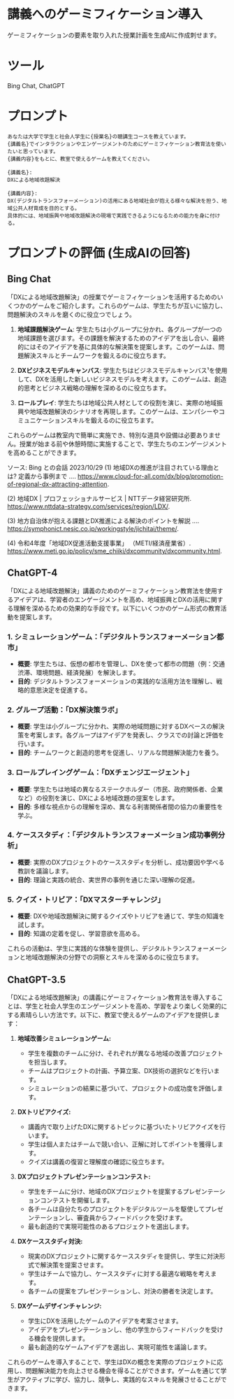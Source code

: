 # 講義へのゲーミフィケーション導入

ゲーミフィケーションの要素を取り入れた授業計画を生成AIに作成刺せます。

# ツール

Bing Chat, ChatGPT

# プロンプト

```
あなたは大学で学生と社会人学生に{授業名}の聴講生コースを教えています。
{講義名}でインタラクションやエンゲージメントのためにゲーミフィケーション教育法を使いたいと思っています。
{講義内容}をもとに、教室で使えるゲームを教えてください。

{講義名}:
DXによる地域改題解決

{講義内容}:
DX(デジタルトランスフォーメーション)の活用にある地域社会が抱える様々な解決を担う、地域公共人材育成を目的とする。
具体的には、地域振興や地域改題解決の現場で実践できるようになるための能力を身に付ける。
```

# プロンプトの評価 (生成AIの回答)

## Bing Chat

「DXによる地域改題解決」の授業でゲーミフィケーションを活用するためのいくつかのゲームをご紹介します。これらのゲームは、学生たちが互いに協力し、問題解決のスキルを磨くのに役立つでしょう。

1. **地域課題解決ゲーム**: 学生たちは小グループに分かれ、各グループが一つの地域課題を選びます。その課題を解決するためのアイデアを出し合い、最終的にはそのアイデアを基に具体的な解決策を提案します。このゲームは、問題解決スキルとチームワークを鍛えるのに役立ちます。

2. **DXビジネスモデルキャンバス**: 学生たちはビジネスモデルキャンバス¹を使用して、DXを活用した新しいビジネスモデルを考えます。このゲームは、創造的思考とビジネス戦略の理解を深めるのに役立ちます。

3. **ロールプレイ**: 学生たちは地域公共人材としての役割を演じ、実際の地域振興や地域改題解決のシナリオを再現します。このゲームは、エンパシーやコミュニケーションスキルを鍛えるのに役立ちます。

これらのゲームは教室内で簡単に実施でき、特別な道具や設備は必要ありません。授業が始まる前や休憩時間に実施することで、学生たちのエンゲージメントを高めることができます。

ソース: Bing との会話 2023/10/29
(1) 地域DXの推進が注目されている理由とは? 定義から事例まで .... https://www.cloud-for-all.com/dx/blog/promotion-of-regional-dx-attracting-attention.

(2) 地域DX | プロフェッショナルサービス | NTTデータ経営研究所. https://www.nttdata-strategy.com/services/region/LDX/.

(3) 地方自治体が抱える課題とDX推進による解決のポイントを解説 .... https://symphonict.nesic.co.jp/workingstyle/jichitai/theme/.

(4) 令和4年度「地域DX促進活動支援事業」 （METI/経済産業省）. https://www.meti.go.jp/policy/sme_chiiki/dxcommunity/dxcommunity.html.

## ChatGPT-4

「DXによる地域改題解決」講義のためのゲーミフィケーション教育法を使用するアイデアは、学習者のエンゲージメントを高め、地域振興とDXの活用に関する理解を深めるための効果的な手段です。以下にいくつかのゲーム形式の教育活動を提案します。

### 1. シミュレーションゲーム：「デジタルトランスフォーメーション都市」

- **概要**: 学生たちは、仮想の都市を管理し、DXを使って都市の問題（例：交通渋滞、環境問題、経済発展）を解決します。
- **目的**: デジタルトランスフォーメーションの実践的な活用方法を理解し、戦略的意思決定を促進する。

### 2. グループ活動：「DX解決策ラボ」

- **概要**: 学生は小グループに分かれ、実際の地域問題に対するDXベースの解決策を考案します。各グループはアイデアを発表し、クラスでの討論と評価を行います。
- **目的**: チームワークと創造的思考を促進し、リアルな問題解決能力を養う。

### 3. ロールプレイングゲーム：「DXチェンジエージェント」

- **概要**: 学生たちは地域の異なるステークホルダー（市民、政府関係者、企業など）の役割を演じ、DXによる地域改題の提案をします。
- **目的**: 多様な視点からの理解を深め、異なる利害関係者間の協力の重要性を学ぶ。

### 4. ケーススタディ：「デジタルトランスフォーメーション成功事例分析」

- **概要**: 実際のDXプロジェクトのケーススタディを分析し、成功要因や学べる教訓を議論します。
- **目的**: 理論と実践の統合、実世界の事例を通じた深い理解の促進。

### 5. クイズ・トリビア：「DXマスターチャレンジ」

- **概要**: DXや地域改題解決に関するクイズやトリビアを通じて、学生の知識を試します。
- **目的**: 知識の定着を促し、学習意欲を高める。

これらの活動は、学生に実践的な体験を提供し、デジタルトランスフォーメーションと地域改題解決の分野での洞察とスキルを深めるのに役立ちます。

## ChatGPT-3.5

「DXによる地域改題解決」の講義にゲーミフィケーション教育法を導入することは、学生と社会人学生のエンゲージメントを高め、学習をより楽しく効果的にする素晴らしい方法です。以下に、教室で使えるゲームのアイデアを提供します：

1. **地域改善シミュレーションゲーム:**
   - 学生を複数のチームに分け、それぞれが異なる地域の改善プロジェクトを担当します。
   - チームはプロジェクトの計画、予算立案、DX技術の選択などを行います。
   - シミュレーションの結果に基づいて、プロジェクトの成功度を評価します。

2. **DXトリビアクイズ:**
   - 講義内で取り上げたDXに関するトピックに基づいたトリビアクイズを行います。
   - 学生は個人またはチームで競い合い、正解に対してポイントを獲得します。
   - クイズは講義の復習と理解度の確認に役立ちます。

3. **DXプロジェクトプレゼンテーションコンテスト:**
   - 学生をチームに分け、地域のDXプロジェクトを提案するプレゼンテーションコンテストを開催します。
   - 各チームは自分たちのプロジェクトをデジタルツールを駆使してプレゼンテーションし、審査員からフィードバックを受けます。
   - 最も創造的で実現可能性のあるプロジェクトを選出します。

4. **DXケーススタディ対決:**
   - 現実のDXプロジェクトに関するケーススタディを提供し、学生に対決形式で解決策を提案させます。
   - 学生はチームで協力し、ケーススタディに対する最適な戦略を考えます。
   - 各チームの提案をプレゼンテーションし、対決の勝者を決定します。

5. **DXゲームデザインチャレンジ:**
   - 学生にDXを活用したゲームのアイデアを考案させます。
   - アイデアをプレゼンテーションし、他の学生からフィードバックを受ける機会を提供します。
   - 最も創造的なゲームアイデアを選出し、実現可能性を議論します。

これらのゲームを導入することで、学生はDXの概念を実際のプロジェクトに応用し、問題解決能力を向上させる機会を得ることができます。ゲームを通じて学生がアクティブに学び、協力し、競争し、実践的なスキルを発展させることができます。